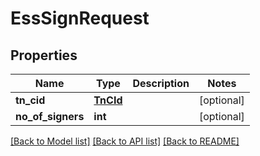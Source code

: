 # EssSignRequest

## Properties
Name | Type | Description | Notes
------------ | ------------- | ------------- | -------------
**tn_cid** | [**TnCId**](TnCId.md) |  | [optional] 
**no_of_signers** | **int** |  | [optional] 

[[Back to Model list]](../README.md#documentation-for-models) [[Back to API list]](../README.md#documentation-for-api-endpoints) [[Back to README]](../README.md)

